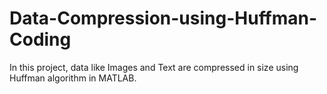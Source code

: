 # Data-Compression-using-Huffman-Coding
In this project, data like Images and Text are compressed in size using Huffman algorithm in MATLAB.
